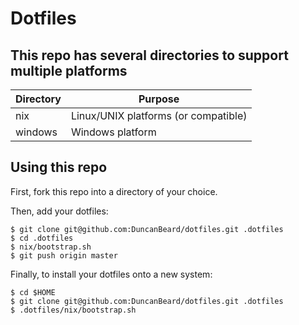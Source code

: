 # Dotfiles

## This repo has several directories to support multiple platforms

Directory | Purpose
--------- | -------
nix | Linux/UNIX platforms (or compatible)
windows | Windows platform

## Using this repo

First, fork this repo into a directory of your choice.

Then, add your dotfiles:

    $ git clone git@github.com:DuncanBeard/dotfiles.git .dotfiles
    $ cd .dotfiles
    $ nix/bootstrap.sh
    $ git push origin master

Finally, to install your dotfiles onto a new system:

    $ cd $HOME
    $ git clone git@github.com:DuncanBeard/dotfiles.git .dotfiles
    $ .dotfiles/nix/bootstrap.sh

